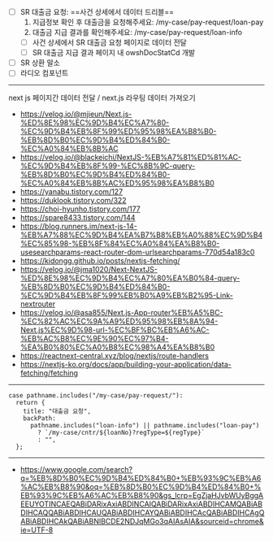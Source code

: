 - [ ] SR 대출금 요청: ==사건 상세에서 데이터 드리블==
	1. 지급정보 확인 후 대출금을 요청해주세요: /my-case/pay-request/loan-pay
	2. 대출금 지급 결과를 확인해주세요: /my-case/pay-request/loan-info
	- [ ] 사건 상세에서 SR 대출금 요청 페이지로 데이터 전달
	- [ ] SR 대출금 지급 결과 페이지 내 owshDocStatCd 개발
- [ ] SR 상환 말소
- [ ] 라디오 컴포넌트

***
next js 페이지간 데이터 전달 / next.js 라우팅 데이터 가져오기
- https://velog.io/@mjieun/Next.js-%ED%8E%98%EC%9D%B4%EC%A7%80-%EC%9D%B4%EB%8F%99%ED%95%98%EA%B8%B0-%EB%8D%B0%EC%9D%B4%ED%84%B0-%EC%A0%84%EB%8B%AC
- https://velog.io/@blackeichi/NextJS-%EB%A7%81%ED%81%AC-%EC%9D%B4%EB%8F%99-%EC%8B%9C-query-%EB%8D%B0%EC%9D%B4%ED%84%B0-%EC%A0%84%EB%8B%AC%ED%95%98%EA%B8%B0
- https://yanabu.tistory.com/127
- https://duklook.tistory.com/322
- https://choi-hyunho.tistory.com/177
- https://spare8433.tistory.com/144
- https://blog.runners.im/next-js-14-%EB%A7%88%EC%9D%B4%EA%B7%B8%EB%A0%88%EC%9D%B4%EC%85%98-%EB%8F%84%EC%A0%84%EA%B8%B0-usesearchparams-react-router-dom-urlsearchparams-770d54a183c0
- https://kidongg.github.io/posts/nextjs-fetching/
- https://velog.io/@jma1020/Next-NextJS-%ED%8E%98%EC%9D%B4%EC%A7%80%EA%B0%84-query-%EB%8D%B0%EC%9D%B4%ED%84%B0-%EC%9D%B4%EB%8F%99%EB%B0%A9%EB%B2%95-Link-nextrouter
- https://velog.io/@asa855/Next.js-App-router%EB%A5%BC-%EC%82%AC%EC%9A%A9%ED%95%98%EB%8A%94-Next.js%EC%9D%98-url-%EC%BF%BC%EB%A6%AC-%EB%AC%B8%EC%9E%90%EC%97%B4-%EA%B0%80%EC%A0%B8%EC%98%A4%EA%B8%B0
- https://reactnext-central.xyz/blog/nextjs/route-handlers
- https://nextjs-ko.org/docs/app/building-your-application/data-fetching/fetching

***

```tsx
case pathname.includes("/my-case/pay-request/"):  
  return {  
    title: "대출금 요청",  
    backPath:  
      pathname.includes("loan-info") || pathname.includes("loan-pay")  
        ? `/my-case/cntr/${loanNo}?regType=${regType}`  
        : "",  
  };
```

***

- https://www.google.com/search?q=%EB%8D%B0%EC%9D%B4%ED%84%B0+%EB%93%9C%EB%A6%AC%EB%B8%90&oq=%EB%8D%B0%EC%9D%B4%ED%84%B0+%EB%93%9C%EB%A6%AC%EB%B8%90&gs_lcrp=EgZjaHJvbWUyBggAEEUYOTINCAEQABiDARixAxiABDINCAIQABiDARixAxiABDIHCAMQABiABDIHCAQQABiABDIHCAUQABiABDIHCAYQABiABDIHCAcQABiABDIHCAgQABiABDIHCAkQABiABNIBCDE2NDJqMGo3qAIAsAIA&sourceid=chrome&ie=UTF-8